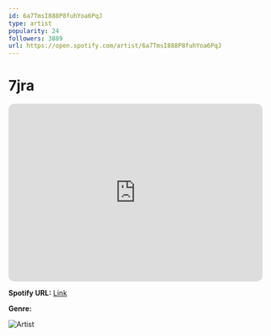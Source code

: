 ```yaml
---
id: 6a7TmsI888P8fuhYoa6PqJ
type: artist
popularity: 24
followers: 3889
url: https://open.spotify.com/artist/6a7TmsI888P8fuhYoa6PqJ
---
```

# 7jra

<iframe style="border-radius:12px" src="https://open.spotify.com/embed/artist/6a7TmsI888P8fuhYoa6PqJ" width="100%" height="352" frameBorder="0" allowfullscreen="" allow="autoplay; clipboard-write; encrypted-media; fullscreen; picture-in-picture" loading="lazy"></iframe>

**Spotify URL:** [Link](https://open.spotify.com/artist/6a7TmsI888P8fuhYoa6PqJ)

**Genre:** 

![Artist](https://i.scdn.co/image/ab6761610000e5eb7bc141e446ed01a651be5eb7)
